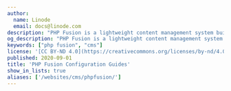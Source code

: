 ```yaml
---
author:
  name: Linode
  email: docs@linode.com
description: "PHP Fusion is a lightweight content management system built on the popular LAMP stack. Designed for maximum flexibility and broad support for internationalization, in its latest version PHP Fusion focuses on standards compliance, security, and modular design."
og_description: "PHP Fusion is a lightweight content management system built on the popular LAMP stack. Designed for maximum flexibility and broad support for internationalization, in its latest version PHP Fusion focuses on standards compliance, security, and modular design."
keywords: ["php fusion", "cms"]
license: '[CC BY-ND 4.0](https://creativecommons.org/licenses/by-nd/4.0)'
published: 2020-09-01
title: 'PHP Fusion Configuration Guides'
show_in_lists: true
aliases: ['/websites/cms/phpfusion/']
---
```


